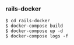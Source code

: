 ### rails-docker

    $ cd rails-docker
    $ docker-compose build
    $ docker-compose up -d
    $ docker-compose logs -f


